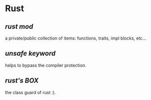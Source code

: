 # Rust

## *rust mod*

a private/public collection of items: functions, traits, impl blocks, etc…

## *unsafe keyword*

helps to bypass the compiler protection.

## *rust's BOX*

the class guard of rust :).
